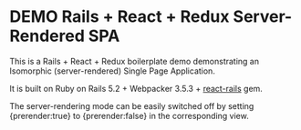 # DEMO Rails + React + Redux Server-Rendered SPA

This is a Rails + React + Redux boilerplate demo demonstrating an Isomorphic (server-rendered) Single Page Application.

It is built on Ruby on Rails 5.2 + Webpacker 3.5.3 + [react-rails](https://github.com/reactjs/react-rails) gem.

The server-rendering mode can be easily switched off by setting {prerender:true} to {prerender:false} in the corresponding view.
